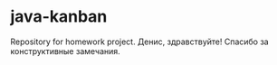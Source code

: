 # java-kanban
Repository for homework project.
Денис, здравствуйте! Спасибо за конструктивные замечания.
